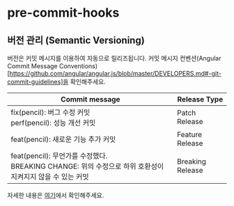 # pre-commit-hooks

## 버전 관리 (Semantic Versioning)

버전은 커밋 메시지를 이용하여 자동으로 릴리즈됩니다.
커밋 메시지 컨벤션(Angular Commit Message Conventions)[https://github.com/angular/angular.js/blob/master/DEVELOPERS.md#-git-commit-guidelines]을 확인해주세요.

| Commit message                                                                                               | Release Type     |
| ------------------------------------------------------------------------------------------------------------ | ---------------- |
| fix(pencil): 버그 수정 커밋<br>perf(pencil): 성능 개선 커밋                                                  | Patch Release    |
| feat(pencil): 새로운 기능 추가 커밋                                                                          | Feature Release  |
| feat(pencil): 무언가를 수정했다. <br>BREAKING CHANGE: 위의 수정으로 하위 호환성이 지켜지지 않을 수 있는 커밋 | Breaking Release |

자세한 내용은 [여기](https://github.com/relekang/python-semantic-release)에서 확인해주세요.
